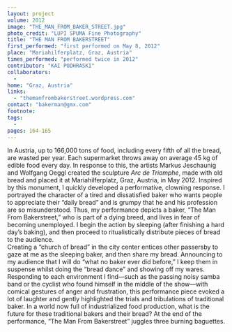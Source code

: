 ```yaml
---
layout: project
volume: 2012
image: "THE_MAN_FROM_BAKER_STREET.jpg"
photo_credit: "LUPI SPUMA Fine Photography"
title: "THE MAN FROM BAKERSTREET"
first_performed: "first performed on May 8, 2012"
place: "Mariahilferplatz, Graz, Austria"
times_performed: "performed twice in 2012"
contributor: "KAI PODHRASKI"
collaborators: 
  - 
home: "Graz, Austria"
links: 
  - "themanfrombakerstreet.wordpress.com"
contact: "bakerman@gmx.com"
footnote: 
tags: 
  - 
pages: 164-165
---
```


 In Austria, up to 166,000 tons of food, including every fifth of all the bread, are wasted per year. Each supermarket throws away on average 45 kg of edible food every day. In response to this, the artists Markus Jeschaunig and Wolfgang Oeggl created the sculpture<em> Arc de Triomphe</em>, made with old bread and placed it at Mariahilferplatz, Graz, Austria, in May 2012. Inspired by this monument, I quickly developed a performative, clowning response. I portrayed the character of a tired and dissatisfied baker who wants people to appreciate their “daily bread” and is grumpy that he and his profession are so misunderstood. Thus, my performance depicts a baker, “The Man From Bakerstreet,” who is part of a dying breed, and lives in fear of becoming unemployed. I begin the action by sleeping (after finishing a hard day’s baking), and then proceed to ritualistically distribute pieces of bread to the audience.  
 Creating a “church of bread” in the city center entices other passersby to gaze at me as the sleeping baker, and then share my bread. Announcing to my audience that I will do “what no baker ever did before,” I keep them in suspense whilst doing the “bread dance” and showing off my wares. Responding to each environment I find—such as the passing noisy samba band or the cyclist who found himself in the middle of the show—with comical gestures of anger and frustration, this performance piece evoked a lot of laughter and gently highlighted the trials and tribulations of traditional baker. In a world now full of industrialized food production, what is the future for these traditional bakers and their bread? At the end of the performance, “The Man From Bakerstreet” juggles three burning baguettes. 
